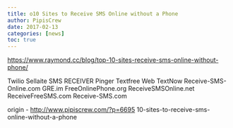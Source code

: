 ```yaml
---
title: o10 Sites to Receive SMS Online without a Phone
author: PipisCrew
date: 2017-02-13
categories: [news]
toc: true
---
```


https://www.raymond.cc/blog/top-10-sites-receive-sms-online-without-phone/

Twilio
Sellaite SMS RECEIVER
Pinger Textfree Web
TextNow
Receive-SMS-Online.com
GRE.im
FreeOnlinePhone.org
ReceiveSMSOnline.net
ReceiveFreeSMS.com
Receive-SMS.com

origin - http://www.pipiscrew.com/?p=6695 10-sites-to-receive-sms-online-without-a-phone